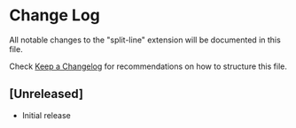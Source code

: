 # Change Log

All notable changes to the "split-line" extension will be documented in this file.

Check [Keep a Changelog](http://keepachangelog.com/) for recommendations on how to structure this file.

## [Unreleased]

- Initial release